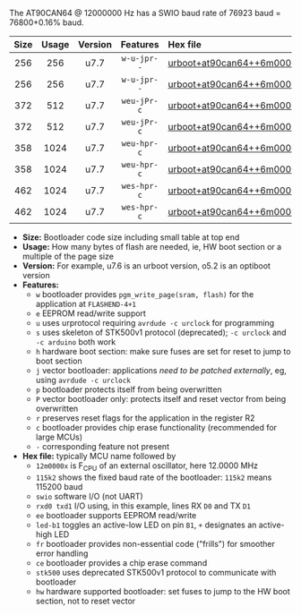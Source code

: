 The AT90CAN64 @ 12000000 Hz has a SWIO baud rate of 76923 baud = 76800+0.16% baud.

|Size|Usage|Version|Features|Hex file|
|:-:|:-:|:-:|:-:|:--|
|256|256|u7.7|`w-u-jpr--`|[urboot+at90can64++6m0000x+++38k4_swio_rxd2_txd3_led+b5.hex](https://raw.githubusercontent.com/stefanrueger/urboot.hex/main/cores/megacore/at90can64/external_oscillator/fcpu++6m0000_Hz/br+++38k4_bps/urboot+at90can64++6m0000x+++38k4_swio_rxd2_txd3_led+b5.hex)|
|256|256|u7.7|`w-u-jpr--`|[urboot+at90can64++6m0000x+++38k4_swio_rxe0_txe1_led+b5.hex](https://raw.githubusercontent.com/stefanrueger/urboot.hex/main/cores/megacore/at90can64/external_oscillator/fcpu++6m0000_Hz/br+++38k4_bps/urboot+at90can64++6m0000x+++38k4_swio_rxe0_txe1_led+b5.hex)|
|372|512|u7.7|`weu-jPr-c`|[urboot+at90can64++6m0000x+++38k4_swio_rxd2_txd3_ee_led+b5_fr_ce.hex](https://raw.githubusercontent.com/stefanrueger/urboot.hex/main/cores/megacore/at90can64/external_oscillator/fcpu++6m0000_Hz/br+++38k4_bps/urboot+at90can64++6m0000x+++38k4_swio_rxd2_txd3_ee_led+b5_fr_ce.hex)|
|372|512|u7.7|`weu-jPr-c`|[urboot+at90can64++6m0000x+++38k4_swio_rxe0_txe1_ee_led+b5_fr_ce.hex](https://raw.githubusercontent.com/stefanrueger/urboot.hex/main/cores/megacore/at90can64/external_oscillator/fcpu++6m0000_Hz/br+++38k4_bps/urboot+at90can64++6m0000x+++38k4_swio_rxe0_txe1_ee_led+b5_fr_ce.hex)|
|358|1024|u7.7|`weu-hpr-c`|[urboot+at90can64++6m0000x+++38k4_swio_rxd2_txd3_ee_led+b5_fr_ce_hw.hex](https://raw.githubusercontent.com/stefanrueger/urboot.hex/main/cores/megacore/at90can64/external_oscillator/fcpu++6m0000_Hz/br+++38k4_bps/urboot+at90can64++6m0000x+++38k4_swio_rxd2_txd3_ee_led+b5_fr_ce_hw.hex)|
|358|1024|u7.7|`weu-hpr-c`|[urboot+at90can64++6m0000x+++38k4_swio_rxe0_txe1_ee_led+b5_fr_ce_hw.hex](https://raw.githubusercontent.com/stefanrueger/urboot.hex/main/cores/megacore/at90can64/external_oscillator/fcpu++6m0000_Hz/br+++38k4_bps/urboot+at90can64++6m0000x+++38k4_swio_rxe0_txe1_ee_led+b5_fr_ce_hw.hex)|
|462|1024|u7.7|`wes-hpr-c`|[urboot+at90can64++6m0000x+++38k4_swio_rxd2_txd3_ee_led+b5_fr_ce_stk500_hw.hex](https://raw.githubusercontent.com/stefanrueger/urboot.hex/main/cores/megacore/at90can64/external_oscillator/fcpu++6m0000_Hz/br+++38k4_bps/urboot+at90can64++6m0000x+++38k4_swio_rxd2_txd3_ee_led+b5_fr_ce_stk500_hw.hex)|
|462|1024|u7.7|`wes-hpr-c`|[urboot+at90can64++6m0000x+++38k4_swio_rxe0_txe1_ee_led+b5_fr_ce_stk500_hw.hex](https://raw.githubusercontent.com/stefanrueger/urboot.hex/main/cores/megacore/at90can64/external_oscillator/fcpu++6m0000_Hz/br+++38k4_bps/urboot+at90can64++6m0000x+++38k4_swio_rxe0_txe1_ee_led+b5_fr_ce_stk500_hw.hex)|

- **Size:** Bootloader code size including small table at top end
- **Usage:** How many bytes of flash are needed, ie, HW boot section or a multiple of the page size
- **Version:** For example, u7.6 is an urboot version, o5.2 is an optiboot version
- **Features:**
  + `w` bootloader provides `pgm_write_page(sram, flash)` for the application at `FLASHEND-4+1`
  + `e` EEPROM read/write support
  + `u` uses urprotocol requiring `avrdude -c urclock` for programming
  + `s` uses skeleton of STK500v1 protocol (deprecated); `-c urclock` and `-c arduino` both work
  + `h` hardware boot section: make sure fuses are set for reset to jump to boot section
  + `j` vector bootloader: applications *need to be patched externally*, eg, using `avrdude -c urclock`
  + `p` bootloader protects itself from being overwritten
  + `P` vector bootloader only: protects itself and reset vector from being overwritten
  + `r` preserves reset flags for the application in the register R2
  + `c` bootloader provides chip erase functionality (recommended for large MCUs)
  + `-` corresponding feature not present
- **Hex file:** typically MCU name followed by
  + `12m0000x` is F<sub>CPU</sub> of an external oscillator, here 12.0000 MHz
  + `115k2` shows the fixed baud rate of the bootloader: `115k2` means 115200 baud
  + `swio` software I/O (not UART)
  + `rxd0 txd1` I/O using, in this example, lines RX `D0` and TX `D1`
  + `ee` bootloader supports EEPROM read/write
  + `led-b1` toggles an active-low LED on pin `B1`, `+` designates an active-high LED
  + `fr` bootloader provides non-essential code ("frills") for smoother error handling
  + `ce` bootloader provides a chip erase command
  + `stk500` uses deprecated STK500v1 protocol to communicate with bootloader
  + `hw` hardware supported bootloader: set fuses to jump to the HW boot section, not to reset vector

